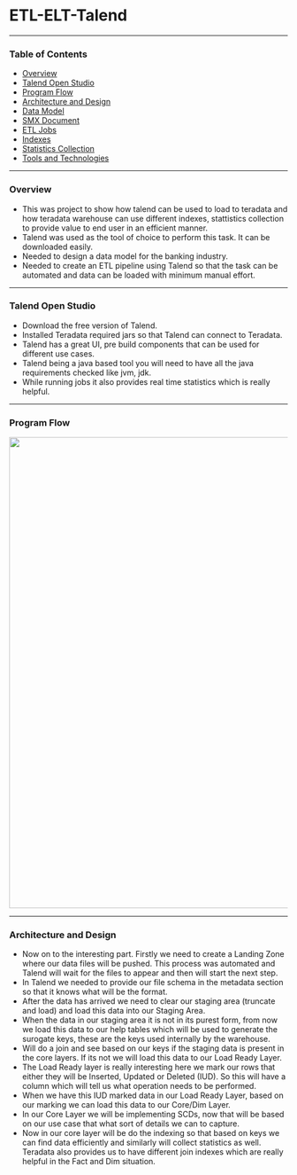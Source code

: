 # ETL-ELT-Talend

---

### Table of Contents

- [Overview](#overview)
- [Talend Open Studio](#talend-open-studio)
- [Program Flow](#program-flow)
- [Architecture and Design](#architecture-and-design)
- [Data Model](#data-model)
- [SMX Document](#smx-document)
- [ETL Jobs](#etl-jobs)
- [Indexes](#indexed)
- [Statistics Collection](#statistics-collection)
- [Tools and Technologies](#tools-and-technologies)

---


### Overview

- This was project to show how talend can be used to load to teradata and how teradata warehouse can use different indexes, stattistics collection to provide value to end user in an efficient manner.
- Talend was used as the tool of choice to perform this task. It can be downloaded easily. 
- Needed to design a data model for the banking industry.
- Needed to create an ETL pipeline using Talend so that the task can be automated and data can be loaded with minimum manual effort.

---

### Talend Open Studio

- Download the free version of Talend.
- Installed Teradata required jars so that Talend can connect to Teradata.
- Talend has a great UI, pre build components that can be used for different use cases.
- Talend being a java based tool you will need to have all the java requirements checked like jvm, jdk.
- While running jobs it also provides real time statistics which is really helpful.

---

### Program Flow

<p align="center">
  <img src="Images/Flow_3.jpg" width="850" >
</p>



---

### Architecture and Design

- Now on to the interesting part. Firstly we need to create a Landing Zone where our data files will be pushed. This process was automated and Talend will wait for the files to appear and then will start the next step.
- In Talend we needed to provide our file schema in the metadata section so that it knows what will be the format.
- After the data has arrived we need to clear our staging area (truncate and load) and load this data into our Staging Area.
- When the data in our staging area it is not in its purest form, from now we load this data to our help tables which will be used to generate the surogate keys, these are the keys used internally by the warehouse.
- Will do a join and see based on our keys if the staging data is present in the core layers. If its not we will load this data to our Load Ready Layer.
- The Load Ready layer is really interesting here we mark our rows that either they will be Inserted, Updated or Deleted (IUD). So this will have a column which will tell us what operation needs to be performed.
- When we have this IUD marked data in our Load Ready Layer, based on our marking we can load this data to our Core/Dim Layer.
- In our Core Layer we will be implementing SCDs, now that will be based on our use case that what sort of details we can to capture.
- Now in our core layer will be do the indexing so that based on keys we can find data efficiently and similarly will collect statistics as well. Teradata also provides us to have different join indexes which are really helpful in the Fact and Dim situation. 
